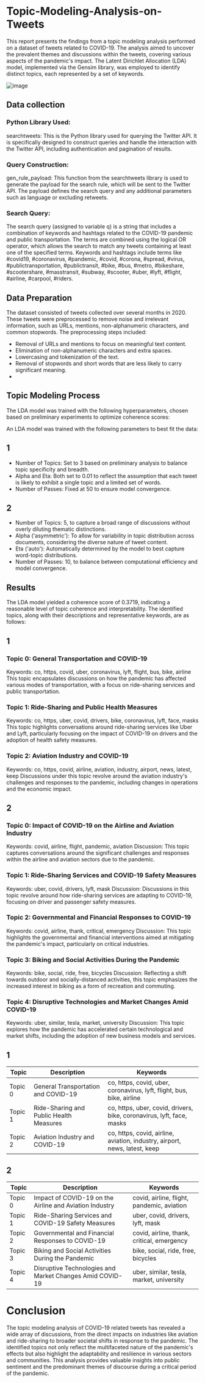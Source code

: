 # Topic-Modeling-Analysis-on-Tweets

This report presents the findings from a topic modeling analysis performed on a dataset of tweets related to COVID-19. The analysis aimed to uncover the prevalent themes and discussions within the tweets, covering various aspects of the pandemic's impact. The Latent Dirichlet Allocation (LDA) model, implemented via the Gensim library, was employed to identify distinct topics, each represented by a set of keywords.

![image](https://github.com/TaranehAskarzadeh/Topic-Modeling-Analysis-on-Tweets/assets/65934906/5930365d-063d-4251-9872-280be3b209a1)


## Data collection
### Python Library Used:
searchtweets: This is the Python library used for querying the Twitter API. It is specifically designed to construct queries and handle the interaction with the Twitter API, including authentication and pagination of results.
### Query Construction:
gen_rule_payload: This function from the searchtweets library is used to generate the payload for the search rule, which will be sent to the Twitter API. The payload defines the search query and any additional parameters such as language or excluding retweets.
### Search Query:
The search query (assigned to variable q) is a string that includes a combination of keywords and hashtags related to the COVID-19 pandemic and public transportation. The terms are combined using the logical OR operator, which allows the search to match any tweets containing at least one of the specified terms.
Keywords and hashtags include terms like #covid19, #coronavirus, #pandemic, #covid, #corona, #spread, #virus, #publictransportation, #publictransit, #bike, #bus, #metro, #bikeshare, #scootershare, #masstransit, #subway, #scooter, #uber, #lyft, #flight, #airline, #carpool, #riders.

## Data Preparation
The dataset consisted of tweets collected over several months in 2020. These tweets were preprocessed to remove noise and irrelevant information, such as URLs, mentions, non-alphanumeric characters, and common stopwords. The preprocessing steps included:

- Removal of URLs and mentions to focus on meaningful text content.
- Elimination of non-alphanumeric characters and extra spaces.
- Lowercasing and tokenization of the text.
- Removal of stopwords and short words that are less likely to carry significant meaning.
- 
## Topic Modeling Process
The LDA model was trained with the following hyperparameters, chosen based on preliminary experiments to optimize coherence scores:

An LDA model was trained with the following parameters to best fit the data:

## 1
- Number of Topics: Set to 3 based on preliminary analysis to balance topic specificity and breadth.
- Alpha and Eta: Both set to 0.01 to reflect the assumption that each tweet is likely to exhibit a single topic and a limited set of words.
- Number of Passes: Fixed at 50 to ensure model convergence.

## 2
- Number of Topics: 5, to capture a broad range of discussions without overly diluting thematic distinctions.
- Alpha ('asymmetric'): To allow for variability in topic distribution across documents, considering the diverse nature of tweet content.
- Eta ('auto'): Automatically determined by the model to best capture word-topic distributions.
- Number of Passes: 10, to balance between computational efficiency and model convergence.


## Results
The LDA model yielded a coherence score of 0.3719, indicating a reasonable level of topic coherence and interpretability. The identified topics, along with their descriptions and representative keywords, are as follows:

## 1
### Topic 0: General Transportation and COVID-19
Keywords: co, https, covid, uber, coronavirus, lyft, flight, bus, bike, airline
This topic encapsulates discussions on how the pandemic has affected various modes of transportation, with a focus on ride-sharing services and public transportation.

### Topic 1: Ride-Sharing and Public Health Measures
Keywords: co, https, uber, covid, drivers, bike, coronavirus, lyft, face, masks
This topic highlights conversations around ride-sharing services like Uber and Lyft, particularly focusing on the impact of COVID-19 on drivers and the adoption of health safety measures.

### Topic 2: Aviation Industry and COVID-19
Keywords: co, https, covid, airline, aviation, industry, airport, news, latest, keep
Discussions under this topic revolve around the aviation industry's challenges and responses to the pandemic, including changes in operations and the economic impact.

## 2
### Topic 0: Impact of COVID-19 on the Airline and Aviation Industry
Keywords: covid, airline, flight, pandemic, aviation
Discussion: This topic captures conversations around the significant challenges and responses within the airline and aviation sectors due to the pandemic.

### Topic 1: Ride-Sharing Services and COVID-19 Safety Measures
Keywords: uber, covid, drivers, lyft, mask
Discussion: Discussions in this topic revolve around how ride-sharing services are adapting to COVID-19, focusing on driver and passenger safety measures.

### Topic 2: Governmental and Financial Responses to COVID-19
Keywords: covid, airline, thank, critical, emergency
Discussion: This topic highlights the governmental and financial interventions aimed at mitigating the pandemic's impact, particularly on critical industries.

### Topic 3: Biking and Social Activities During the Pandemic
Keywords: bike, social, ride, free, bicycles
Discussion: Reflecting a shift towards outdoor and socially-distanced activities, this topic emphasizes the increased interest in biking as a form of recreation and commuting.

### Topic 4: Disruptive Technologies and Market Changes Amid COVID-19
Keywords: uber, similar, tesla, market, university
Discussion: This topic explores how the pandemic has accelerated certain technological and market shifts, including the adoption of new business models and services.

## 1  
| Topic   | Description                               | Keywords                                                                                         |
|---------|-------------------------------------------|--------------------------------------------------------------------------------------------------|
| Topic 0 | General Transportation and COVID-19       | co, https, covid, uber, coronavirus, lyft, flight, bus, bike, airline                            |
| Topic 1 | Ride-Sharing and Public Health Measures   | co, https, uber, covid, drivers, bike, coronavirus, lyft, face, masks                            |
| Topic 2 | Aviation Industry and COVID-19            | co, https, covid, airline, aviation, industry, airport, news, latest, keep                       |

## 2

| Topic | Description | Keywords |
| --- | --- | --- |
| Topic 0 | Impact of COVID-19 on the Airline and Aviation Industry | covid, airline, flight, pandemic, aviation |
| Topic 1 | Ride-Sharing Services and COVID-19 Safety Measures | uber, covid, drivers, lyft, mask |
| Topic 2 | Governmental and Financial Responses to COVID-19 | covid, airline, thank, critical, emergency |
| Topic 3 | Biking and Social Activities During the Pandemic | bike, social, ride, free, bicycles |
| Topic 4 | Disruptive Technologies and Market Changes Amid COVID-19 | uber, similar, tesla, market, university |


# Conclusion
The topic modeling analysis of COVID-19 related tweets has revealed a wide array of discussions, from the direct impacts on industries like aviation and ride-sharing to broader societal shifts in response to the pandemic. The identified topics not only reflect the multifaceted nature of the pandemic's effects but also highlight the adaptability and resilience in various sectors and communities. This analysis provides valuable insights into public sentiment and the predominant themes of discourse during a critical period of the pandemic.
